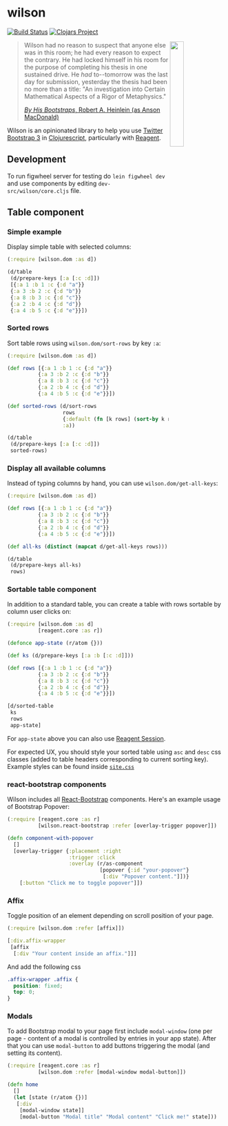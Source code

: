 # wilson

[![Build Status](https://travis-ci.org/RackSec/wilson.svg?branch=master)](https://travis-ci.org/RackSec/wilson)
[![Clojars Project](http://clojars.org/wilson/latest-version.svg)](http://clojars.org/wilson)

<img width="25%" src="https://upload.wikimedia.org/wikipedia/en/a/aa/By_His_Bootstraps_ASF_Oct_1941.jpg" align="right">

> Wilson had no reason to suspect that anyone else was in this room;
> he had every reason to expect the contrary. He had locked himself in
> his room for the purpose of completing his thesis in one sustained
> drive. He *had* to--tomorrow was the last day for submission,
> yesterday the thesis had been no more than a title: "An
> investigation into Certain Mathematical Aspects of a Rigor of
> Metaphysics."
>
> [*By His Bootstraps*, Robert A. Heinlein (as Anson MacDonald)][book]

Wilson is an opinionated library to help you use [Twitter Bootstrap 3][bs3] in [Clojurescript][cljs], particularly with [Reagent][reagent].


## Development
To run figwheel server for testing do `lein figwheel dev` and use components by
editing `dev-src/wilson/core.cljs` file.

## Table component

### Simple example
Display simple table with selected columns:

```clojure
(:require [wilson.dom :as d])

(d/table
 (d/prepare-keys [:a [:c :d]])
 [{:a 1 :b 1 :c {:d "a"}}
 {:a 3 :b 2 :c {:d "b"}}
 {:a 8 :b 3 :c {:d "c"}}
 {:a 2 :b 4 :c {:d "d"}}
 {:a 4 :b 5 :c {:d "e"}}])
```

### Sorted rows
Sort table rows using `wilson.dom/sort-rows` by key `:a`:

```clojure
(:require [wilson.dom :as d])

(def rows [{:a 1 :b 1 :c {:d "a"}}
          {:a 3 :b 2 :c {:d "b"}}
          {:a 8 :b 3 :c {:d "c"}}
          {:a 2 :b 4 :c {:d "d"}}
          {:a 4 :b 5 :c {:d "e"}}])

(def sorted-rows (d/sort-rows
                  rows
                  {:default (fn [k rows] (sort-by k rows))}
                  :a))

(d/table
 (d/prepare-keys [:a [:c :d]])
 sorted-rows)
```

### Display all available columns
Instead of typing columns by hand, you can use `wilson.dom/get-all-keys`:

```clojure
(:require [wilson.dom :as d])

(def rows [{:a 1 :b 1 :c {:d "a"}}
          {:a 3 :b 2 :c {:d "b"}}
          {:a 8 :b 3 :c {:d "c"}}
          {:a 2 :b 4 :c {:d "d"}}
          {:a 4 :b 5 :c {:d "e"}}])

(def all-ks (distinct (mapcat d/get-all-keys rows)))

(d/table
 (d/prepare-keys all-ks)
 rows)
```

### Sortable table component
In addition to a standard table, you can create a table with rows sortable by column user clicks on:

```clojure
(:require [wilson.dom :as d]
          [reagent.core :as r])

(defonce app-state (r/atom {}))

(def ks (d/prepare-keys [:a :b [:c :d]]))

(def rows [{:a 1 :b 1 :c {:d "a"}}
          {:a 3 :b 2 :c {:d "b"}}
          {:a 8 :b 3 :c {:d "c"}}
          {:a 2 :b 4 :c {:d "d"}}
          {:a 4 :b 5 :c {:d "e"}}])

[d/sorted-table
 ks
 rows
 app-state]
```

For `app-state` above you can also use [Reagent Session][session].

For expected UX, you should style your sorted table using `asc` and `desc` css classes (added to table headers corresponding to current sorting key). Example styles can be found inside [`site.css`][site-css]

### react-bootstrap components
Wilson includes all [React-Bootstrap](https://react-bootstrap.github.io/) components.
Here's an example usage of Bootstrap Popover:

```clojure
(:require [reagent.core :as r]
          [wilson.react-bootstrap :refer [overlay-trigger popover]])

(defn component-with-popover
  []
  [overlay-trigger {:placement :right
                    :trigger :click
                    :overlay (r/as-component
                              [popover {:id "your-popover"}
                               [:div "Popover content."]])}
    [:button "Click me to toggle popover"]])
```

### Affix
Toggle position of an element depending on scroll position of your page.

```clojure
(:require [wilson.dom :refer [affix]])

[:div.affix-wrapper
 [affix
  [:div "Your content inside an affix."]]]
```

And add the following css

```css
.affix-wrapper .affix {
  position: fixed;
  top: 0;
}
```

### Modals
To add Bootstrap modal to your page first include `modal-window`
(one per page - content of a modal is controlled by entries in your app state).
After that you can use `modal-button` to add buttons triggering the modal
(and setting its content).

```clojure
(:require [reagent.core :as r]
          [wilson.dom :refer [modal-window modal-button]])

(defn home
  []
  (let [state (r/atom {})]
   [:div
    [modal-window state]]
    [modal-button "Modal title" "Modal content" "Click me!" state]))
```


[book]: https://en.wikipedia.org/wiki/By_His_Bootstraps
[bs3]: http://getbootstrap.com/
[cljs]: https://github.com/clojure/clojurescript
[reagent]: https://holmsand.github.io/reagent/
[session]: https://github.com/reagent-project/reagent-utils#reagentsession
[site-css]: https://github.com/RackSec/wilson/blob/master/resources/public/css/site.css
